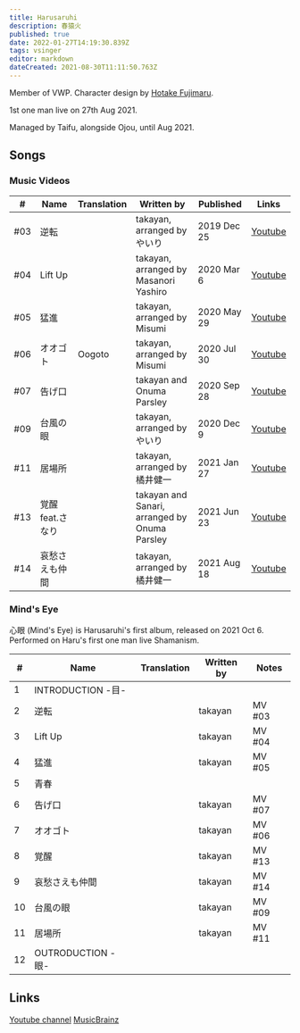 ```yaml
---
title: Harusaruhi
description: 春猿火
published: true
date: 2022-01-27T14:19:30.839Z
tags: vsinger
editor: markdown
dateCreated: 2021-08-30T11:11:50.763Z
---
```


Member of VWP. Character design by [Hotake Fujimaru](https://twitter.com/hotake6379).

1st one man live on 27th Aug 2021.

Managed by Taifu, alongside Ojou, until Aug 2021.

## Songs

### Music Videos

| #   | Name             | Translation | Written by | Published | Links |
| --- | ---------------- | ----------- | ---------- | --------- | ----- |
| #03 | 逆転             |             | takayan, arranged by やいり | 2019 Dec 25 | [Youtube](https://www.youtube.com/watch?v=yaEIRyLkR_M) |
| #04 | Lift Up          |             | takayan, arranged by Masanori Yashiro | 2020 Mar 6 | [Youtube](https://www.youtube.com/watch?v=fqE19qwpEjM) |
| #05 | 猛進             |             | takayan, arranged by Misumi | 2020 May 29 | [Youtube](https://www.youtube.com/watch?v=KIGXxey4WnI) |
| #06 | オオゴト         | Oogoto      | takayan, arranged by Misumi | 2020 Jul 30 | [Youtube](https://www.youtube.com/watch?v=c9P_rz0h9bI) |
| #07 | 告げ口           |             | takayan and Onuma Parsley | 2020 Sep 28 | [Youtube](https://www.youtube.com/watch?v=J74fzBbd6rE) |
| #09 | 台風の眼         |             | takayan, arranged by やいり | 2020 Dec 9 | [Youtube](https://www.youtube.com/watch?v=ZZldiI-3a7U) |
| #11 | 居場所           |             | takayan, arranged by 橘井健一 | 2021 Jan 27 | [Youtube](https://www.youtube.com/watch?v=wpLOq_728dk) |
| #13 | 覚醒 feat.さなり |             | takayan and Sanari, arranged by Onuma Parsley | 2021 Jun 23 | [Youtube](https://www.youtube.com/watch?v=-weEAWMKRdQ) |
| #14 | 哀愁さえも仲間   |             | takayan, arranged by 橘井健一 | 2021 Aug 18 | [Youtube](https://www.youtube.com/watch?v=w83rx2V-WaQ) |

### Mind's Eye

心眼 (Mind's Eye) is Harusaruhi's first album, released on 2021 Oct 6. Performed on  Haru's first one man live Shamanism.

| #  | Name              | Translation         | Written by   | Notes  |
| -- | ----------------- | ------------------- | ------------ | ------ |
| 1  | INTRODUCTION -目- |                     |              |        |
| 2  | 逆転              |                     | takayan      | MV #03 |
| 3  | Lift Up           |                     | takayan      | MV #04 |
| 4  | 猛進              |                     | takayan      | MV #05 |
| 5  | 青春              |                     |              | |
| 6  | 告げ口            |                     | takayan      | MV #07 |
| 7  | オオゴト          |                     | takayan      | MV #06 |
| 8  | 覚醒              |                     | takayan      | MV #13 |
| 9  | 哀愁さえも仲間    |                     | takayan      | MV #14 |
| 10 | 台風の眼          |                     | takayan      | MV #09 |
| 11 | 居場所            |                     | takayan      | MV #11 |
| 12 | 	OUTRODUCTION - 眼- |                   |              |  |

## Links
[Youtube channel](https://www.youtube.com/channel/UCE7gtjLeZKNXLp5YURzYYeg)
[MusicBrainz](https://musicbrainz.org/artist/ec1fea33-7dcd-45eb-a7a0-f299236617da)
